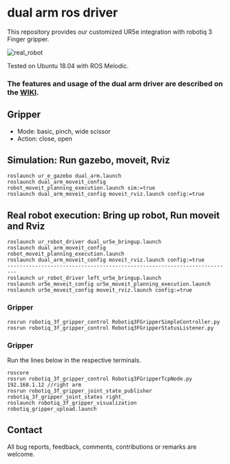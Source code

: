 # dual arm ros driver

This repository provides our customized UR5e integration with robotiq 3 Finger gripper.  

![real_robot](https://user-images.githubusercontent.com/6389003/141102453-e75c4ded-fe8f-4a26-9d55-d97c1e357f7d.JPG)

Tested on Ubuntu 18.04 with ROS Melodic.

### The features and usage of the dual arm driver are described on the [WIKI](https://github.com/yaesolKim/dual_ur5e/wiki).   

## Gripper 
- Mode: basic, pinch, wide scissor
- Action: close, open   

## Simulation: Run gazebo, moveit, Rviz   
```
roslaunch ur_e_gazebo dual_arm.launch
roslaunch dual_arm_moveit_config robot_moveit_planning_execution.launch sim:=true
roslaunch dual_arm_moveit_config moveit_rviz.launch config:=true
```   

## Real robot execution: Bring up robot, Run moveit and Rviz   
```commandline
roslaunch ur_robot_driver dual_ur5e_bringup.launch   
roslaunch dual_arm_moveit_config robot_moveit_planning_execution.launch     
roslaunch dual_arm_moveit_config moveit_rviz.launch config:=true   
-------------------------------------------------------------------------
roslaunch ur_robot_driver left_ur5e_bringup.launch   
roslaunch ur5e_moveit_config ur5e_moveit_planning_execution.launch   
roslaunch ur5e_moveit_config moveit_rviz.launch config:=true  
```

### Gripper
```commandline
rosrun robotiq_3f_gripper_control Robotiq3FGripperSimpleController.py  
rosrun robotiq_3f_gripper_control Robotiq3FGripperStatusListener.py
```

### Gripper

Run the lines below in the respective terminals.
```
roscore
rosrun robotiq_3f_gripper_control Robotiq3FGripperTcpNode.py 192.168.1.12 //right arm
rosrun robotiq_3f_gripper_joint_state_publisher robotiq_3f_gripper_joint_states right_
roslaunch robotiq_3f_gripper_visualization robotiq_gripper_upload.launch
```

## Contact
All bug reports, feedback, comments, contributions or remarks are welcome.
